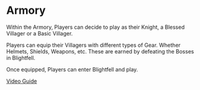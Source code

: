 # Armory

Within the Armory, Players can decide to play as their Knight,
a Blessed Villager or a Basic Villager.

Players can equip their Villagers with different types of
Gear. Whether Helmets, Shields, Weapons, etc. These are earned by defeating the Bosses
in Blightfell.

Once equipped, Players can enter Blightfell and play.

[Video Guide](https://www.youtube.com/embed/I5TYXM1Ah_0?rel)
